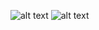 ![alt text](https://i.ibb.co/yBv2d0N/Screen-Shot-2022-02-28-at-12-18-13-AM.png)
![alt text](https://i.ibb.co/ZHjrJ5x/Screen-Shot-2022-02-27-at-11-43-24-PM.png)
